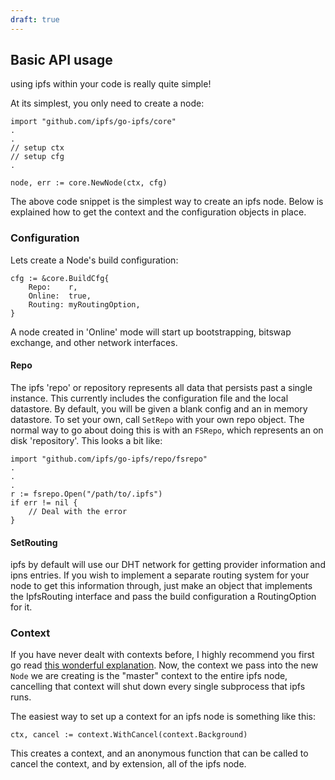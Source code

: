 ```yaml
---
draft: true
---
```


## Basic API usage
using ipfs within your code is really quite simple!

At its simplest, you only need to create a node:
```
import "github.com/ipfs/go-ipfs/core"
.
.
// setup ctx
// setup cfg
.

node, err := core.NewNode(ctx, cfg)
```

The above code snippet is the simplest way to create an ipfs node. Below is explained how to get the context and the configuration objects in place.

### Configuration
Lets create a Node's build configuration:

```
cfg := &core.BuildCfg{
	Repo:    r,
	Online:  true,
	Routing: myRoutingOption,
}
```

A node created in 'Online' mode will start up bootstrapping, bitswap exchange,
and other network interfaces.

#### Repo
The ipfs 'repo' or repository represents all data that persists past a single
instance. This currently includes the configuration file and the local
datastore. By default, you will be given a blank config and an in memory
datastore. To set your own, call `SetRepo` with your own repo object.
The normal way to go about doing this is with an `FSRepo`, which represents
an on disk 'repository'. This looks a bit like:
```
import "github.com/ipfs/go-ipfs/repo/fsrepo"
.
.
.
r := fsrepo.Open("/path/to/.ipfs")
if err != nil {
	// Deal with the error
}
```

#### SetRouting
ipfs by default will use our DHT network for getting provider information and
ipns entries. If you wish to implement a separate routing system for your node
to get this information through, just make an object that implements the
IpfsRouting interface and pass the build configuration a RoutingOption for it.

### Context
If you have never dealt with contexts before, I highly recommend you first go read
[this wonderful explanation](https://blog.golang.org/context). Now, the context
we pass into the new `Node` we are creating is the "master" context to the entire
ipfs node, cancelling that context will shut down every single subprocess that ipfs
runs.

The easiest way to set up a context for an ipfs node is something like this:
```
ctx, cancel := context.WithCancel(context.Background)
```
This creates a context, and an anonymous function that can be called to cancel
the context, and by extension, all of the ipfs node.


